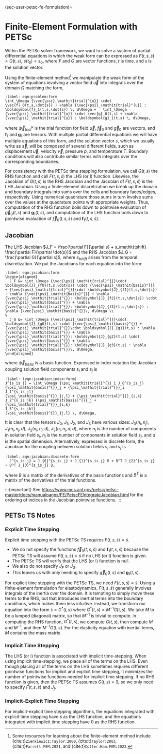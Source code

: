 (sec-user-petsc-fe-formulation)=
# Finite-Element Formulation with PETSc

Within the PETSc solver framework, we want to solve a system of partial differential equations in which the weak form can be expressed as $F(t,s,\dot{s}) = G(t,s)$, $s(t_0) = s_0$, where $F$ and $G$ are vector functions, $t$ is time, and $s$ is the solution vector.

Using the finite-element method[^1] we manipulate the weak form of the system of equations involving a vector field $\vec{u}$ into integrals over the domain $\Omega$ matching the form,

```{math}
:label: eqn:problem:form
\int_\Omega {\vec{\psi}_\mathit{trial}^{u}} \cdot \vec{f}_0(t,s,\dot{s}) + \nabla {\vec{\psi}_\mathit{trial}^{u}} : \boldsymbol{f}_1(t,s,\dot{s}) \, d\Omega =   \int_\Omega {\vec{\psi}_\mathit{trial}^{u}} \cdot \vec{g}_0(t,s) + \nabla {\vec{\psi}_\mathit{trial}^{u}} : \boldsymbol{g}_1(t,s) \, d\Omega,
```

where ${\vec{\psi}_\mathit{trial}^{u}}$ is the trial function for field $\vec{u}$, $\vec{f}_0$ and $\vec{g}_0$ are vectors, and $\boldsymbol{f}_1$ and $\boldsymbol{g}_1$ are tensors.
With multiple partial differential equations we will have multiple equations of this form, and the solution vector $s$, which we usually write as $\vec{s}$, will be composed of several different fields, such as displacement $\vec{u}$, velocity $\vec{v}$, pressure $p$, and temperature $T$.
Boundary conditions will also contribute similar terms with integrals over the corresponding boundaries.

For consistency with the PETSc time stepping formulation, we call $G(t,s)$ the RHS function and call $F(t,s,\dot{s})$ the LHS (or I) function.
Likewise, the Jacobian of $G(t,s)$ is the RHS Jacobian and the Jacobian of $F(t,s,\dot{s})$ is the LHS Jacobian.
Using a finite-element discretization we break up the domain and boundary integrals into sums over the cells and boundary faces/edges, respectively.
Using numerical quadrature those sums in turn involve sums over the values at the quadrature points with appropriate weights.
Thus, computation of the RHS function boils down to pointwise evaluation of $\vec{g}_0(t,s)$ and $\boldsymbol{g}_1(t,s)$, and computation of the LHS function boils down to pointwise evaluation of $\vec{f}_0(t,s,\dot{s})$ and $\boldsymbol{f}_1(t,s,\dot{s})$.

## Jacobian

The LHS Jacobian $J_F = \frac{\partial F}{\partial s} + s_\mathit{tshift} \frac{\partial F}{\partial \dot{s}}$ and the RHS Jacobian $J_G = \frac{\partial G}{\partial s}$, where $s_\mathit{tshift}$ arises from the temporal discretization. We put the Jacobians for each equation into the form:

```{math}
:label: eqn:jacobian:form
\begin{aligned}
  J_F &= \int_\Omega {\vec{\psi}_\mathit{trial}^{}}\cdot \boldsymbol{J}_{f0}(t,s,\dot{s}) \cdot {\vec{\psi}_\mathit{basis}^{}} + {\vec{\psi}_\mathit{trial}^{}}\cdot \boldsymbol{J}_{f1}(t,s,\dot{s}) : \nabla {\vec{\psi}_\mathit{basis}^{}} + \nabla {\vec{\psi}_\mathit{trial}^{}}: \boldsymbol{J}_{f2}(t,s,\dot{s}) \cdot {\vec{\psi}_\mathit{basis}^{}} + \nabla {\vec{\psi}_\mathit{trial}^{}}: \boldsymbol{J}_{f3}(t,s,\dot{s}) : \nabla {\vec{\psi}_\mathit{basis}^{}}\, d\Omega \\
%
  J_G &= \int_\Omega {\vec{\psi}_\mathit{trial}^{}}\cdot \boldsymbol{J}_{g0}(t,s) \cdot {\vec{\psi}_\mathit{basis}^{}} + {\vec{\psi}_\mathit{trial}^{}}\cdot \boldsymbol{J}_{g1}(t,s) : \nabla {\vec{\psi}_\mathit{basis}^{}} + \nabla {\vec{\psi}_\mathit{trial}^{}}: \boldsymbol{J}_{g2}(t,s) \cdot {\vec{\psi}_\mathit{basis}^{}} + \nabla {\vec{\psi}_\mathit{trial}^{}}: \boldsymbol{J}_{g3}(t,s) : \nabla {\vec{\psi}_\mathit{basis}^{}}\, d\Omega,
\end{aligned}
```

where ${\vec{\psi}_\mathit{basis}^{}}$ is a basis function.
Expressed in index notation the Jacobian coupling solution field components $s_i$ and $s_j$ is

```{math}
:label: (eqn:jacobian:index:form)
J^{s_is_j} = \int_\Omega {\psi_\mathit{trial}^{}}_i J_0^{s_is_j} {\psi_\mathit{basis}^{}}_j + {\psi_\mathit{trial}^{}}_i
J_1^{s_is_jl}
{\psi_\mathit{basis}^{}}_{j,l} + {\psi_\mathit{trial}^{}}_{i,k} J_2^{s_is_jk} {\psi_\mathit{basis}^{}}_j + {\psi_\mathit{trial}^{}}_{i,k}
J_3^{s_is_jkl}
{\psi_\mathit{basis}^{}}_{j,l} \, d\Omega,
```

It is clear that the tensors $J_0$, $J_1$, $J_2$, and $J_3$ have various sizes: $J_0(n_i,n_j)$, $J_1(n_i,n_j,d)$, $J_2(n_i,n_j,d)$, $J_3(n_i,n_j,d,d)$, where $n_i$ is the number of components in solution field $s_i$, $n_j$ is the number of components in solution field $s_j$, and $d$ is the spatial dimension.
Alternatively, expressed in discrete form, the Jacobian for the coupling between solution fields $s_i$ and $s_j$ is

```{math}
:label: eqn:jacobian:discrete:form
  J^{s_is_j} = J_{0}^{s_is_j} + J_{1}^{s_is_j} B + B^T J_{2}^{s_is_j} + B^T J_{3}^{s_is_j} B,
```

where $B$ is a matrix of the derivatives of the basis functions and $B^T$ is a matrix of the derivatives of the trial functions.

:::{important}
See <https://www.mcs.anl.gov/petsc/petsc-master/docs/manualpages/FE/PetscFEIntegrateJacobian.html> for the ordering of indices in the Jacobian pointwise functions.
:::

## PETSc TS Notes

### Explicit Time Stepping

Explicit time stepping with the PETSc TS requires $F(t,s,\dot{s}) = \dot{s}$.
* We do not specify the functions $\vec{f}_0(t,s,\dot{s})$ and $\boldsymbol{f}_1(t,s,\dot{s})$ because the PETSc TS will assume $F(t,s,\dot{s}) = \dot{s}$ if no LHS (or I) function is given.
* The PETSc TS will verify that the LHS (or I) function is null.
* We also do not specify $J_F$ or $J_G$.
* This leaves us with only needing to specify $\vec{g}_0(t,s)$ and $\boldsymbol{g}_1(t,s)$.

For explicit time stepping with the PETSc TS, we need $F(t,s,\dot{s}) = \dot{s}$.
Using a finite-element formulation for elastodynamics, $F(t,s,\dot{s})$ generally involves integrals of the inertia over the domain.
It is tempting to simply move these terms to the RHS, but that introduces inertial terms into the boundary conditions, which makes them less intuitive.
Instead, we transform our equation into the form $\dot{s} = G^*(t,s)$ where $G^*(t,s) = M^{-1} G(t,s)$.
We take $M$ to be a lumped (diagonal) matrix, so that $M^{-1}$ is trivial to compute.
In computing the RHS function, $G^*(t,s)$, we compute $G(t,s)$, then compute $M$ and $M^{-1}$, and then $M^{-1}G(t,s)$.
For the elasticity equation with inertial terms, $M$ contains the mass matrix.

### Implicit Time Stepping

The LHS (or I) function is associated with implicit time-stepping.
When using implicit time-stepping, we place all of the terms on the LHS.
Even though placing all of the terms on the LHS sometimes requires different pointwise functions for implicit and explicit time stepping, it minimizes the number of pointwise functions needed for implicit time stepping.
If no RHS function is given, then the PETSc TS assumes $G(t,s) = 0$, so we only need to specify $F(t,s,\dot{s})$ and $J_f$.

### Implicit-Explicit Time Stepping

For implicit-explicit time stepping algorithms, the equations integrated with explicit time stepping have $\dot{s}$ as the LHS function, and the equations integrated with implicit time stepping have 0 as the RHS function.

[^1]: Some resources for learning about the finite-element method include {cite:t}`Zienkiewicz:Taylor:2000`, {cite:t}`Taylor:2003`,  {cite:t}`Farrell:FEM:2021`, and {cite:t}`Cotter:Ham:FEM:2023`.
